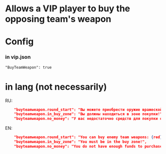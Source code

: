 # Allows a VIP player to buy the opposing team's weapon

# Config

### in vip.json
`"BuyTeamWeapon": true`

# in lang (not necessarily)

RU: 
```json
	"buyteamweapon.round_start": "Вы можете приобрести оружие вражеской команды: {red}{0}",
	"buyteamweapon.in_buy_zone": "Вы должны находиться в зоне покупки!",
	"buyteamweapon.no_money": "У вас недостаточно средств для покупки оружия"
```

EN: 
```json
	"buyteamweapon.round_start": "You can buy enemy team weapons: {red}{0}",
	"buyteamweapon.in_buy_zone": "You must be in the buy zone!",
	"buyteamweapon.no_money": "You do not have enough funds to purchase weapons"
```